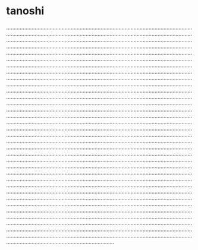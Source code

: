 # tanoshi
................................................................................................................................................................................................................................................................................................................................................................................................................................................................................................................................................................................................................................................................................................................................................................................................................................................................................................................................................................................................................................................................................................................................................................................................................................................................................................................................................................................................................................................................................................................................................................................................................................................................................................................................................................................................................................................................................................................................................................................................................................................................................................................................................................................................................................................................................................................................................................................................................................................................................................................................................................................................................................................................................................................................................................................................................................................................................................................................................................................................................................................................................................................................................................................................................................................................................................................................................................................................................................................................................................................................................................................................................................................................................................................................................................................................................................................................................................................................................................................................................................................................................................................................................................................................................................................................................................................................................................................................................................................................